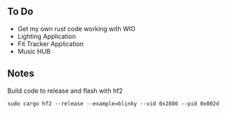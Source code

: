 ## To Do

- Get my own rust code working with WIO
- Lighting Application
- Fit Tracker Application
- Music HUB

## Notes

Build code to release and flash with hf2


`sudo cargo hf2 --release --example=blinky --vid 0x2886 --pid 0x002d`
